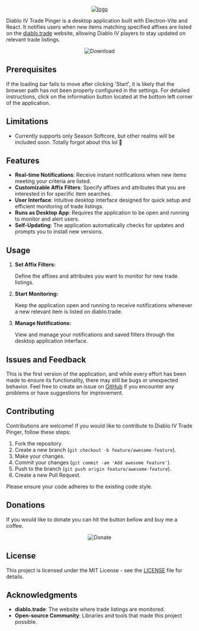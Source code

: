 
<p align="center">
  <a href="https://github.com/manistra/diablo-trade-pinger">
    <img src="https://github.com/manistra/diablo-trade-pinger/assets/24444790/5d62b7fa-0359-4c89-a470-857f96144326" alt="logo">
  </a>
</p>

Diablo IV Trade Pinger is a desktop application built with Electron-Vite and React. It notifies users when new items matching specified affixes are listed on the [diablo.trade](https://diablo.trade) website, allowing Diablo IV players to stay updated on relevant trade listings.

<p align="center">
  <a href="https://github.com/manistra/diablo-trade-pinger/releases/download/v1.2.1/Diablo.Trade.Pinger-1.2.1.Setup.exe" style="text-decoration: none;">
    <img src="https://github.com/manistra/diablo-trade-pinger/assets/24444790/3f2c1919-be0f-4cd0-9af7-419de422323f" alt="Download">
  </a>
</p>

## Prerequisites

If the loading bar fails to move after clicking 'Start', it is likely that the browser path has not been properly configured in the settings. For detailed instructions, click on the information button located at the bottom left corner of the application.


## Limitations
- Currently supports only Season Softcore, but other realms will be included soon. Totally forgot about this lol 🤣

## Features

- **Real-time Notifications**: Receive instant notifications when new items meeting your criteria are listed.
- **Customizable Affix Filters**: Specify affixes and attributes that you are interested in for specific item searches.
- **User Interface**: Intuitive desktop interface designed for quick setup and efficient monitoring of trade listings.
- **Runs as Desktop App**: Requires the application to be open and running to monitor and alert users.
- **Self-Updating**: The application automatically checks for updates and prompts you to install new versions.


## Usage

1. **Set Affix Filters:**

   Define the affixes and attributes you want to monitor for new trade listings.

2. **Start Monitoring:**

   Keep the application open and running to receive notifications whenever a new relevant item is listed on diablo.trade.

3. **Manage Notifications:**

   View and manage your notifications and saved filters through the desktop application interface.

## Issues and Feedback

This is the first version of the application, and while every effort has been made to ensure its functionality, there may still be bugs or unexpected behavior. Feel free to create an issue on [GitHub](https://github.com/manistra/diablo-trade-pinger/issues) if you encounter any problems or have suggestions for improvement.


## Contributing

Contributions are welcome! If you would like to contribute to Diablo IV Trade Pinger, follow these steps:

1. Fork the repository.
2. Create a new branch (`git checkout -b feature/awesome-feature`).
3. Make your changes.
4. Commit your changes (`git commit -am 'Add awesome feature'`).
5. Push to the branch (`git push origin feature/awesome-feature`).
6. Create a new Pull Request.

Please ensure your code adheres to the existing code style.

## Donations
If you would like to donate you can hit the button bellow and buy me a coffee. 
<p align="center">
  <a href="https://www.buymeacoffee.com/manistra" style="text-decoration: none;">
    <img src="https://github.com/manistra/diablo-trade-pinger/assets/24444790/b0babd99-c1ca-49cd-b53f-e0199393d343" alt="Donate">
  </a>
</p>





## License

This project is licensed under the MIT License - see the [LICENSE](LICENSE) file for details.

## Acknowledgments

- **diablo.trade**: The website where trade listings are monitored.
- **Open-source Community**: Libraries and tools that made this project possible.
